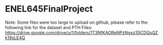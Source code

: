 # ENEL645FinalProject


Note: Some files were too large to upload on github, please refer to the following link for the dataset and PTH Files:
https://drive.google.com/drive/u/1/folders/1T3NfKAOReNPzNgxz35CDQsQZk19sLE4Q
